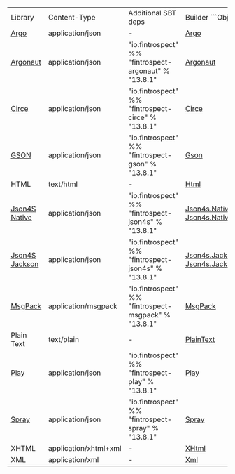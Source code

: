 <table class="code table table-bordered">
<tr>
    <td>Library</td>
    <td>Content-Type</td>
    <td>Additional SBT deps</td>
    <td>Builder ```Object```</td>
</tr>
<tr>
    <td><a href="http://argo.sourceforge.net/">Argo</a></td>
    <td>application/json</td>
    <td>-</td>
    <td><a data-toggle="tooltip" href="#" title="io.fintrospect.formats.json.Argo">Argo</a></td>
</tr>
<tr>
    <td><a href="http://argonaut.io/">Argonaut</a></td>
    <td>application/json</td>
    <td>"io.fintrospect" %% "fintrospect-argonaut" % "13.8.1"</td>
    <td><a data-toggle="tooltip" href="#" title="io.fintrospect.formats.json.Argonaut">Argonaut</a></td>
</tr>
<tr>
    <td><a href="https://github.com/travisbrown/circe">Circe</a></td>
    <td>application/json</td>
    <td>"io.fintrospect" %% "fintrospect-circe" % "13.8.1"</td>
    <td><a data-toggle="tooltip" href="#" title="io.fintrospect.formats.json.Circe">Circe</a></td>
</tr>
<tr>
    <td><a href="https://github.com/google/gson">GSON</a></td>
    <td>application/json</td>
    <td>"io.fintrospect" %% "fintrospect-gson" % "13.8.1"</td>
    <td><a data-toggle="tooltip" href="#" title="io.fintrospect.formats.json.Gson">Gson</a></td>
</tr>
<tr>
    <td>HTML</td>
    <td>text/html</td>
    <td>-</td>
    <td><a data-toggle="tooltip" href="#" title="io.fintrospect.formats.Html">Html</a></td>
</tr>
<tr>
    <td><a href="http://json4s.org/">Json4S Native</a></td>
    <td>application/json</td>
    <td>"io.fintrospect" %% "fintrospect-json4s" % "13.8.1"</td>
    <td><a data-toggle="tooltip" href="#" title="io.fintrospect.formats.json.Json4s.Native">Json4s.Native</a>
    <br/>
    <a data-toggle="tooltip" href="#" title="io.fintrospect.formats.json.Json4s.NativeDoubleMode">Json4s.NativeDoubleMode</a></td>
</tr>
<tr>
    <td><a href="http://json4s.org/">Json4S Jackson</a> </td>
    <td>application/json</td>
    <td>"io.fintrospect" %% "fintrospect-json4s" % "13.8.1"</td>
    <td>
    <a data-toggle="tooltip" href="#" title="io.fintrospect.formats.json.Json4s.Jackson">Json4s.Jackson</a>
    <br/>
    <a data-toggle="tooltip" href="#" title="io.fintrospect.formats.json.Json4s.JacksonDoubleMode">Json4s.JacksonDoubleMode</a></td>
</tr>
<tr>
    <td><a href="http://msgpack.org">MsgPack</a></td>
    <td>application/msgpack</td>
    <td>"io.fintrospect" %% "fintrospect-msgpack" % "13.8.1"</td>
    <td><a data-toggle="tooltip" href="#" title="io.fintrospect.formats.MsgPack">MsgPack</a></td>
</tr>
<tr>
    <td>Plain Text</td>
    <td>text/plain</td>
    <td>-</td>
    <td><a data-toggle="tooltip" href="#" title="io.fintrospect.formats.PlainText">PlainText</a></td>
</tr>
<tr>
    <td><a href="https://www.playframework.com">Play</a></td>
    <td>application/json</td>
    <td>"io.fintrospect" %% "fintrospect-play" % "13.8.1"</td>
    <td><a data-toggle="tooltip" href="#" title="io.fintrospect.formats.json.Play">Play</a></td>
</tr>
<tr>
    <td><a href="https://github.com/spray/spray-json">Spray</a></td>
    <td>application/json</td>
    <td>"io.fintrospect" %% "fintrospect-spray" % "13.8.1"</td>
    <td><a data-toggle="tooltip" href="#" title="io.fintrospect.formats.json.Spray">Spray</a></td>
</tr>
<tr>
    <td>XHTML</td>
    <td>application/xhtml+xml</td>
    <td>-</td>
    <td><a data-toggle="tooltip" href="#" title="io.fintrospect.formats.XHtml">XHtml</atd>
</tr>
<tr>
    <td>XML</td>
    <td>application/xml</td>
    <td>-</td>
    <td><a data-toggle="tooltip" href="#" title="io.fintrospect.formats.Xml">Xml</a></td>
</tr>
</table>

